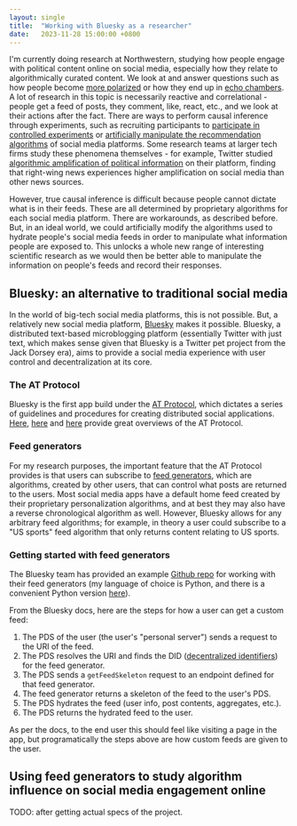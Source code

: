 ```yaml
---
layout: single
title:  "Working with Bluesky as a researcher"
date:   2023-11-28 15:00:00 +0800
---
```

I'm currently doing research at Northwestern, studying how people engage with political content online on social media, especially how they relate to algorithmically curated content. We look at and answer questions such as how people become [more polarized](https://www.nature.com/articles/s41562-023-01550-8) or how they end up in [echo chambers](https://journals.sagepub.com/doi/pdf/10.1177/07439156221103852). A lot of research in this topic is necessarily reactive and correlational - people get a feed of posts, they comment, like, react, etc., and we look at their actions after the fact. There are ways to perform causal inference through experiments, such as recruiting participants to [participate in controlled experiments](https://www.nature.com/articles/s41598-022-23673-0) or [artificially manipulate the recommendation algorithms](https://arxiv.org/abs/2203.10666) of social media platforms. Some research teams at larger tech firms study these phenomena themselves - for example, Twitter studied [algorithmic amplification of political information](https://cdn.cms-twdigitalassets.com/content/dam/blog-twitter/official/en_us/company/2021/rml/Algorithmic-Amplification-of-Politics-on-Twitter.pdf) on their platform, finding that right-wing news experiences higher amplification on social media than other news sources.

However, true causal inference is difficult because people cannot dictate what is in their feeds. These are all determined by proprietary algorithms for each social media platform. There are workarounds, as described before. But, in an ideal world, we could artificially modify the algorithms used to hydrate people's social media feeds in order to manipulate what information people are exposed to. This unlocks a whole new range of interesting scientific research as we would then be better able to manipulate the information on people's feeds and record their responses.

## Bluesky: an alternative to traditional social media

In the world of big-tech social media platforms, this is not possible. But, a relatively new social media platform, [Bluesky](https://bsky.app/) makes it possible. Bluesky, a distributed text-based microblogging platform (essentially Twitter with just text, which makes sense given that Bluesky is a Twitter pet project from the Jack Dorsey era), aims to provide a social media experience with user control and decentralization at its core.

### The AT Protocol

Bluesky is the first app build under the [AT Protocol](https://atproto.com/guides/overview), which dictates a series of guidelines and procedures for creating distributed social applications. [Here](https://educatedguesswork.org/posts/atproto-firstlook/), [here](https://parkerhiggins.net/2023/05/bluesky-atproto-url-usernames/) and [here](https://fedimeister.onyxbits.de/blog/bluesky-at-protocol-vs-activity-pub/) provide great overviews of the AT Protocol.

### Feed generators

For my research purposes, the important feature that the AT Protocol provides is that users can subscribe to [feed generators](https://github.com/bluesky-social/feed-generator), which are algorithms, created by other users, that can control what posts are returned to the users. Most social media apps have a default home feed created by their proprietary personalization algorithms, and at best they may also have a reverse chronological algorithm as well. However, Bluesky allows for any arbitrary feed algorithms; for example, in theory a user could subscribe to a "US sports" feed algorithm that only returns content relating to US sports.

### Getting started with feed generators

The Bluesky team has provided an example [Github repo](https://github.com/bluesky-social/feed-generator) for working with their feed generators (my language of choice is Python, and there is a convenient Python version [here](https://github.com/MarshalX/bluesky-feed-generator)).

From the Bluesky docs, here are the steps for how a user can get a custom feed:

1. The PDS of the user (the user's "personal server") sends a request to the URI of the feed.
2. The PDS resolves the URI and finds the DID ([decentralized identifiers](https://www.w3.org/TR/did-core/)) for the feed generator.
3. The PDS sends a `getFeedSkeleton` request to an endpoint defined for that feed generator.
4. The feed generator returns a skeleton of the feed to the user's PDS.
5. The PDS hydrates the feed (user info, post contents, aggregates, etc.).
6. The PDS returns the hydrated feed to the user.

As per the docs, to the end user this should feel like visiting a page in the app, but programatically the steps above are how custom feeds are given to the user.

## Using feed generators to study algorithm influence on social media engagement online

TODO: after getting actual specs of the project.
